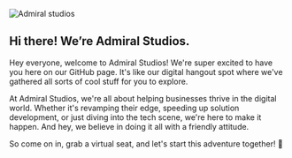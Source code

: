 ![Admiral studios](https://github.com/Admiral-Studios/.github/assets/74325208/18f31a25-15f9-410e-b73d-150a653d2a02)

## Hi there! We’re Admiral Studios.

Hey everyone, welcome to Admiral Studios!
We're super excited to have you here on our GitHub page. It's like our digital hangout spot where we've gathered all sorts of cool stuff for you to explore. 

At Admiral Studios, we're all about helping businesses thrive in the digital world. Whether it's revamping their edge, speeding up solution development, or just diving into the tech scene, we're here to make it happen. And hey, we believe in doing it all with a friendly attitude.

So come on in, grab a virtual seat, and let's start this adventure together! 🌟
